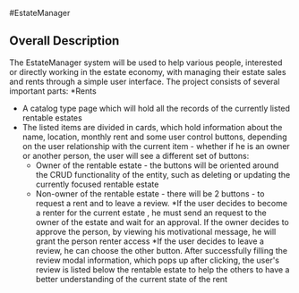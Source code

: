 #EstateManager 
## Overall Description

The EstateManager system will be used to help various people, interested or directly working in the estate economy, with managing their estate sales and rents through a simple user interface. The project consists of several important parts: 
*Rents
  * A catalog type page which will hold all the records of the currently listed rentable estates
  * The listed items are divided in cards, which hold information about the name, location, monthly rent and some user control buttons, depending on the user relationship with the current item - whether if he is an owner or another person, the user will see a different set of buttons:
    * Owner of the rentable estate - the buttons will be oriented around the CRUD functionality of the entity, such as deleting or updating the currently focused rentable estate
    * Non-owner of the rentable estate - there will be 2 buttons - to request a rent and to leave a review. 
      *If the user decides to become a renter for the current estate , he must send an request to the owner of the estate and wait for an approval. If the owner decides to approve the person, by viewing his motivational message, he will grant the person renter access 
      *If the user decides to leave a review, he can choose the other button. After successfully filling the review modal information, which pops up after clicking, the user's review is listed below the rentable estate to help the others to have a better understanding of the current state of the rent 
